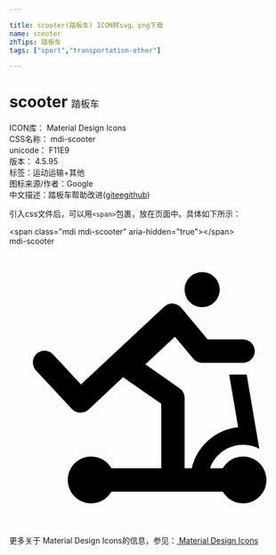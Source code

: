 ```yaml
---

title: scooter(踏板车) ICON转svg、png下载
name: scooter
zhTips: 踏板车
tags: ["sport","transportation-other"]

---
```


# scooter  <small style="font-size: 60%;font-weight: 100">踏板车</small>


<div class="detail-page">
<p>
<span>
ICON库：
<span class="badge-secondary badge">Material Design Icons</span> 
</span>
<br/>
<span>
CSS名称：
<span class="badge-secondary badge">mdi-scooter</span> 
</span>
<br/>
<span>
unicode：
<span class="badge-secondary badge">F11E9</span> 
<copy-btn content='F11E9' btn-title=""></copy-btn>
<copy-btn :content='String.fromCodePoint(parseInt("F11E9", 16))' btn-title="复制U"></copy-btn>
</span>
<br/>
<span>
版本：
<span class="badge-secondary badge">4.5.95</span> 
</span><br/><span>标签：<span class="badge-light badge"><router-link to="/tags/sport.html">运动</router-link></span><span class="badge-light badge"><router-link to="/tags/transportation-other.html">运输+其他</router-link></span></span>
<br/>
<span>图标来源/作者：<span class="badge-light badge">Google</span></span> 
<br/>
<span class="zh-detail">中文描述：<span class="badge-primary badge">踏板车</span><span class="help-link"><span>帮助改进</span>(<a href="https://gitee.com/liuwave/icon-helper/edit/master/json/material/scooter.json" target="_blank" rel="noopener noreferrer">gitee</a><a href="https://github.com/liuwave/icon-helper/edit/master/json/material/scooter.json" target="_blank" rel="noopener noreferrer">github</a></span>)</span><br/>
</p>
</div>
<div class="alert alert-dark">
  <i class="mdi mdi-scooter mdi-48px"></i>
  <i class="mdi mdi-scooter mdi-36px"></i>
  <i class="mdi mdi-scooter mdi-24px"></i>
  <i class="mdi mdi-scooter mdi-18px"></i>
</div>
<div>
  <p>引入css文件后，可以用<code>&lt;span&gt;</code>包裹，放在页面中。具体如下所示：    
  </p>
  <div class="alert alert-primary" style="font-size: 14px">
    &lt;span class="mdi mdi-scooter" aria-hidden="true"&gt;&lt;/span&gt;
    <copy-btn content='<span class="mdi mdi-scooter" aria-hidden="true"></span>'></copy-btn>
  </div>
  <div class="alert alert-secondary">
    <i class="mdi mdi-scooter"
    style="font-size: 24px"
    aria-hidden="true"></i> mdi-scooter
    <copy-btn content="mdi-scooter" btn-title="复制图标名称"></copy-btn>
  </div>
</div>
<div id="svg" class="svg-wrap">
<svg xmlns="http://www.w3.org/2000/svg" viewBox="0 0 24 24"><path d="M16.5 2.25C17.33 2.25 18 2.92 18 3.75C18 4.58 17.33 5.25 16.5 5.25C15.67 5.25 15 4.58 15 3.75C15 2.92 15.67 2.25 16.5 2.25M20 18C21.11 18 22 18.9 22 20C22 21.11 21.11 22 20 22C19.26 22 18.61 21.6 18.27 21H8.73C8.39 21.6 7.74 22 7 22C5.9 22 5 21.11 5 20C5 18.9 5.9 18 7 18C7.74 18 8.39 18.4 8.73 19H13V13.5L9.73 11.23L6.77 14C6.36 14.37 5.73 14.34 5.35 13.94L2.28 10.65C1.91 10.24 1.93 9.61 2.33 9.23C2.74 8.86 3.37 8.88 3.74 9.28L6.13 11.84L13.26 5.2L13.3 5.18C13.72 4.82 14.35 4.88 14.71 5.3L16.97 8H20C20.55 8 21 8.45 21 9C21 9.55 20.55 10 20 10H16.5C16.15 10 15.85 9.82 15.67 9.56L14.17 7.77L11.64 10.13L14.57 12.18H14.57C14.83 12.36 15 12.66 15 13V19H15.61C16.04 17.13 17.63 15.7 19.58 15.5L18.81 11H20.31L21.39 17.34C20.97 17.12 20.5 17 20 17C18.69 17 17.58 17.84 17.17 19H18.27C18.61 18.4 19.26 18 20 18Z" /></svg>
</div>
<detail full-name='mdi-scooter'></detail>
    
<div><p>更多关于 Material Design Icons的信息，参见：<a target="_blank" href="https://iconhelper.cn/material.html"> Material Design Icons</a>
</p></div>
